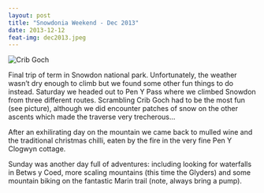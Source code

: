 ```yaml
---
layout: post
title: "Snowdonia Weekend - Dec 2013"
date: 2013-12-12
feat-img: dec2013.jpeg
---
```


![Crib Goch](../../../img/posts/dec2013.jpeg)

Final trip of term in Snowdon national park. Unfortunately, the weather wasn’t dry enough to climb but we found some other fun things to do instead. Saturday we headed out to Pen Y Pass where we climbed Snowdon from three different routes. Scrambling Crib Goch had to be the most fun (see picture), although we did encounter patches of snow on the other ascents which made the traverse very trecherous…

After an exhilirating day on the mountain we came back to mulled wine and the traditional christmas chilli, eaten by the fire in the very fine Pen Y Clogwyn cottage.

Sunday was another day full of adventures: including looking for waterfalls in Betws y Coed, more scaling mountains (this time the Glyders) and some mountain biking on the fantastic Marin trail (note, always bring a pump).